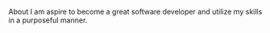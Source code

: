 About
I am aspire to become a great software developer and utilize my skills in a purposeful manner.
